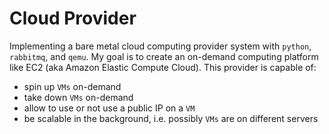 # Cloud Provider

Implementing a bare metal cloud computing provider system with ```python```, ```rabbitmq```, and ```qemu```.
My goal is to create an on-demand computing platform like EC2 (aka Amazon Elastic Compute Cloud).
This provider is capable of:

- spin up ```VMs``` on-demand
- take down ```VMs``` on-demand
- allow to use or not use a public IP on a ```VM```
- be scalable in the background, i.e. possibly ```VMs``` are on different servers
